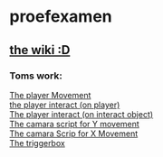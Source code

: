 # proefexamen

## [the wiki :D](https://github.com/WaterWalker023/proefexamen/wiki)

### Toms work: 
[The player Movement](https://github.com/WaterWalker023/proefexamen/blob/main/Assets/player/Movement.cs)\
[the player interact (on player)](https://github.com/WaterWalker023/proefexamen/blob/main/Assets/player/Overlapbox.cs)\
[The player interact (on interact object)](https://github.com/WaterWalker023/proefexamen/blob/main/Assets/player/Interact.cs)\
[The camara script for Y movement](https://github.com/WaterWalker023/proefexamen/blob/main/Assets/player/Camera.cs)\
[The camara Scrip for X Movement](https://github.com/WaterWalker023/proefexamen/blob/main/Assets/player/Rotator.cs)\
[The triggerbox](https://github.com/WaterWalker023/proefexamen/blob/main/Assets/Triggerbox/Triggerbox.cs)
